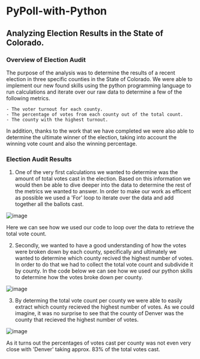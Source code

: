 # PyPoll-with-Python
## Analyzing Election Results in the State of Colorado.
### Overview of Election Audit
The purpose of the analysis was to determine the results of a recent election in three specific counties in the State of Colorado. We were able to implement our new found skills using the python programming language to run calculations and iterate over our raw data to determine a few of the following metrics. 

```
- The voter turnout for each county.
- The percentage of votes from each county out of the total count.
- The county with the highest turnout.
```

In addition, thanks to the work that we have completed we were also able to determine the ultimate winner of the election, taking into account the winning vote count and also the winning percentage. 

### Election Audit Results
1. One of the very first calculations we wanted to determine was the amount of total votes cast in the election. Based on this information we would then be able to dive deeper into the data to determine the rest of the metrics we wanted to answer. In order to make our work as efficent as possible we used a 'For' loop to iterate over the data and add together all the ballots cast. 

![image](https://user-images.githubusercontent.com/93171738/147887518-b7b24c9d-1420-4aa1-90ac-d4bf4634d317.png)

Here we can see how we used our code to loop over the data to retrieve the total vote count.

2. Secondly, we wanted to have a good understanding of how the votes were broken down by each county, specifically and ultimately we wanted to determine which county recived the highest number of votes. In order to do that we had to collect the total vote count and subdivide it by county. In the code below we can see how we used our python skills to determine how the votes broke down per county. 

![image](https://user-images.githubusercontent.com/93171738/147887661-65da366a-ec42-46c8-8301-8bf163efc2ff.png)

3. By determing the total vote count per county we were able to easily extract which county recieved the highest number of votes. As we could imagine, it was no surprise to see that the county of Denver was the county that recieved the highest number of votes. 

![image](https://user-images.githubusercontent.com/93171738/147887721-70deeab8-9f3e-4c88-9140-9bdf1171fa13.png)

As it turns out the percentages of votes cast per county was not even very close with 'Denver' taking approx. 83% of the total votes cast.
